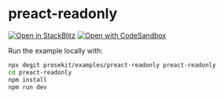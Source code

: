 # preact-readonly

[![Open in StackBlitz](https://developer.stackblitz.com/img/open_in_stackblitz.svg)](https://stackblitz.com/github/prosekit/examples/tree/master/preact-readonly)
[![Open with CodeSandbox](https://assets.codesandbox.io/github/button-edit-lime.svg)](https://codesandbox.io/p/sandbox/github/prosekit/examples/tree/master/preact-readonly)

Run the example locally with:

```bash
npx degit prosekit/examples/preact-readonly preact-readonly
cd preact-readonly
npm install
npm run dev
```

